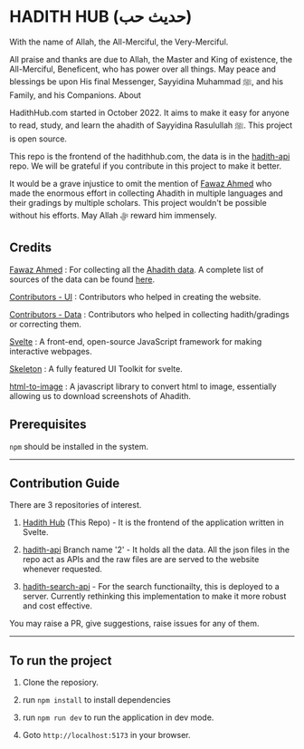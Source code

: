 # HADITH HUB (حديث حب)

With the name of Allah, the All-Merciful, the Very-Merciful.

All praise and thanks are due to Allah, the Master and King of existence, the All-Merciful, Beneficent, who has power over all things. May peace and blessings be upon His final Messenger, Sayyidina Muhammad ﷺ, and his Family, and his Companions.
About

HadithHub.com started in October 2022. It aims to make it easy for anyone to read, study, and learn the ahadith of Sayyidina Rasulullah ﷺ. This project is open source.

This repo is the frontend of the hadithhub.com, the data is in the [hadith-api](https://github.com/GibreelAbdullah/hadith-api) repo. We will be grateful if you contribute in this project to make it better.

It would be a grave injustice to omit the mention of [Fawaz Ahmed](https://github.com/fawazahmed0) who made the enormous effort in collecting Ahadith in multiple languages and their gradings by multiple scholars. This project wouldn't be possible without his efforts. May Allah ﷻ reward him immensely.

## Credits
[Fawaz Ahmed](https://github.com/fawazahmed0) : For collecting all the [Ahadith data](https://github.com/fawazahmed0/hadith-api). A complete list of sources of the data can be found [here](https://github.com/fawazahmed0/hadith-api/blob/1/References.md).

[Contributors - UI](https://github.com/GibreelAbdullah/HadithHub/graphs/contributors) : Contributors who helped in creating the website.

[Contributors - Data](https://github.com/GibreelAbdullah/hadith-api/graphs/contributors) : Contributors who helped in collecting hadith/gradings or correcting them.

[Svelte](https://svelte.dev/) : A front-end, open-source JavaScript framework for making interactive webpages.

[Skeleton](https://www.skeleton.dev/) : A fully featured UI Toolkit for svelte.

[html-to-image](https://github.com/bubkoo/html-to-image/) : A javascript library to convert html to image, essentially allowing us to download screenshots of Ahadith.

## Prerequisites

```npm``` should be installed in the system.

<hr>

## Contribution Guide

There are 3 repositories of interest.

1. [Hadith Hub](https://github.com/GibreelAbdullah/Hadith-Hub) (This Repo) - It is the frontend of the application written in Svelte.

2. [hadith-api](https://github.com/GibreelAbdullah/hadith-api) Branch name '2' - It holds all the data. All the json files in the repo act as APIs and the raw files are are served to the website whenever requested.
    
3. [hadith-search-api](https://github.com/GibreelAbdullah/hadith-search-api) - For the search functionailty, this is deployed to a server. Currently rethinking this implementation to make it more robust and cost effective. 

You may raise a PR, give suggestions, raise issues for any of them. 

<hr>

## To run the project

1. Clone the reposiory.

2. run ```npm install``` to install dependencies

3. run ```npm run dev``` to run the application in dev mode.

4. Goto ```http://localhost:5173``` in your browser.

